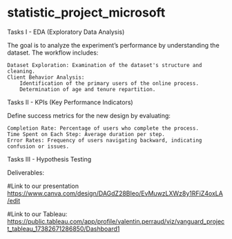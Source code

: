 # statistic_project_microsoft

Tasks I - EDA (Exploratory Data Analysis)

The goal is to analyze the experiment’s performance by understanding the dataset. The workflow includes:

    Dataset Exploration: Examination of the dataset's structure and cleaning.
    Client Behavior Analysis:
        Identification of the primary users of the online process.
        Determination of age and tenure repartition.

Tasks II - KPIs (Key Performance Indicators)

Define success metrics for the new design by evaluating:

    Completion Rate: Percentage of users who complete the process.
    Time Spent on Each Step: Average duration per step.
    Error Rates: Frequency of users navigating backward, indicating confusion or issues.

Tasks III - Hypothesis Testing



Deliverables:

#Link to our presentation https://www.canva.com/design/DAGdZ28BIeo/EvMuwzLXWz8y1RFiZ4oxLA/edit

#Link to our Tableau: https://public.tableau.com/app/profile/valentin.perraud/viz/vanguard_project_tableau_17382671286850/Dashboard1
